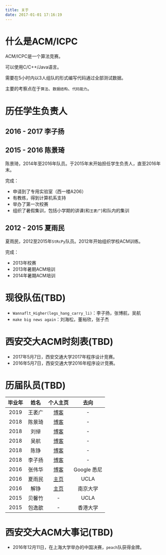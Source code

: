 ```yaml
---
title: 关于
date: 2017-01-01 17:16:19
---
```


# 什么是ACM/ICPC

ACM/ICPC是一个算法竞赛。

可以使用C/C++/Java语言。

需要在5小时内以3人组队的形式编写代码通过全部测试数据。

主要的考察点在于`算法`、`数据结构`、`代码能力`。

# 历任学生负责人

## 2016 - 2017 李子扬

## 2015 - 2016 陈景琦

陈景琦，2014年至2016年队员。于2015年末开始担任学生负责人，直至2016年末。

完成：
- 申请到了专用实验室（西一楼A206）
- 有教练，得到计算机系支持
- 举办了第一次校赛
- 组织了暑假集训，包括小学期的讲课(和`王袤广`)和队内的集训

## 2012 - 2015 夏雨民

夏雨民，2012至2015年`StRcPy`队员。2012年开始组织学校ACM训练。

完成：
- 2013年校赛
- 2013年暑期ACM培训
- 2014年暑期ACM培训

# 现役队伍(TBD)

- `Wannaflt_Higher(legs_hang_carry_li)`：李子扬，张博航，吴航
- `make big news again`：刘海松，董裕欣，张子杰

# 西安交大ACM时刻表(TBD)

- 2017年5月7日，西安交通大学2017年程序设计竞赛。
- 2016年5月7日，西安交通大学2016年程序设计竞赛。

# 历届队员(TBD)

| 毕业年       | 姓名           |个人主页                                   | 去向               |
|:------------:|:--------------:|:---------------------------------------:|:-----------------:|
| 2019         | 王袤广         | [博客](http://xjtumg.me)                 | -                 |
| 2018         | 陈景琦         | [博客](http://192217.space)              | -                 |
|2018|刘倬|[博客](http://www.caesium.space)|-|
|2018|吴航|[博客](http://www.nike0good.com)|-|
|2018|陈铮|[博客](http://www.zccz14.com)|-|
|2018|李子扬|[博客](http://liziyang96.com)|-|
| 2016         | 张伟华         | [博客](http://www.plypy.com)             |  Google 悉尼       |
| 2016         | 夏雨民         | [主页](https://irl.cs.ucla.edu/~yumin/)  |  UCLA       |
| 2016         | 解铮           | [主页](http://lamda.nju.edu.cn/xiez)     |  南京大学          |
|2015|贝馨竹|-|UCLA|
|2015|包逸歆|-|香港大学|

# 西安交大ACM大事记(TBD)

- 2016年12月11日，在上海大学举办的中国决赛，`peach`队获得金牌。
